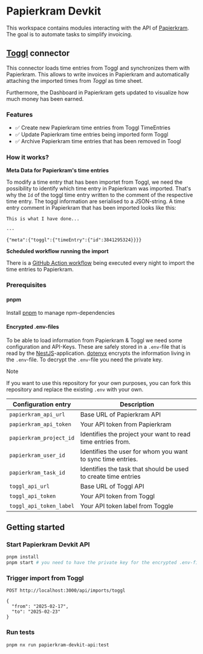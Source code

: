 # Papierkram Devkit

This workspace contains modules interacting with the API of [Papierkram](https://papierkram.de).
The goal is to automate tasks to simplify invoicing.

## [Toggl](https://togglc.com) connector

This connector loads time entries from Toggl and synchronizes them with Papierkram.
This allows to write invoices in Papierkram and automatically attaching the imported times from _Toggl_ as time sheet.

Furthermore, the Dashboard in Papierkram gets updated to visualize how much money has been earned.

### Features

- ✅ Create new Papierkram time entries from Toggl TimeEntries
- ✅ Update Papierkram time entries being imported form Toggl
- ✅ Archive Papierkram time entries that has been removed in Toogl

### How it works?

**Meta Data for Papierkram's time entries**

To modify a time entry that has been importet from Toggl, we need the possibility to identify which time entry in Papierkram was imported.
That's why the `Id` of the toggl time entry written to the comment of the respective time entry.
The toggl information are serialised to a JSON-string.
A time entry comment in Papierkram that has been imported looks like this:

```
This is what I have done...

---

{"meta":{"toggl":{"timeEntry":{"id":3841295324}}}}
```

**Scheduled workflow running the import**

There is a [GitHub Action workflow](https://github.com/entwicklungszeit/papierkram-devkit/tree/main/.github/workflows) being executed every night to import the time entries to Papierkram.

### Prerequisites

#### pnpm

Install [pnpm](https://pnpm.io) to manage npm-dependencies

#### Encrypted .env-files

To be able to load information from Papierkram & Toggl we need some configuration and API-Keys.
These are safely stored in a `.env`-file that is read by the [NestJS](https://docs.nestjs.com/)-application.
[dotenvx](https://dotenvx.com/docs) encrypts the information living in the `.env`-file.
To decrypt the `.env`-file you need the private key.

> [!NOTE]
> If you want to use this repository for your own purposes,
> you can fork this repository and replace the existing `.env` with your own.

| Configuration entry     | Description                                                    |
| ----------------------- | -------------------------------------------------------------- |
| `papierkram_api_url`    | Base URL of Papierkram API                                     |
| `papierkram_api_token`  | Your API token from Papierkram                                 |
| `papierkram_project_id` | Identifies the project your want to read time entries from.    |
| `papierkram_user_id`    | Identifies the user for whom you want to sync time entries.    |
| `papierkram_task_id`    | Identifies the task that should be used to create time entries |
| `toggl_api_url`         | Base URL of Toggl API                                          |
| `toggl_api_token`       | Your API token from Toggl                                      |
| `toggl_api_token_label` | Your API token label from Toggle                               |

## Getting started

### Start Papierkram Devkit API

```bash
pnpm install
pnpm start # you need to have the private key for the encrypted .env-file
```

### Trigger import from Toggl

```http request
POST http://localhost:3000/api/imports/toggl

{
  "from": "2025-02-17",
  "to": "2025-02-23"
}
```

### Run tests

```
pnpm nx run papierkram-devkit-api:test
```

